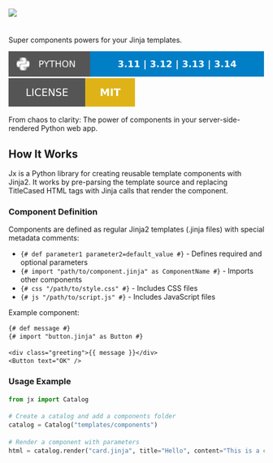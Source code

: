 <h1>
  <img src="https://github.com/jpsca/jx/raw/main/docs/logo-jx.png" height="100" align="top">
</h1>

Super components powers for your Jinja templates.

<p>
  <img alt="python: 3.11, 3.12, 3.13, 3.14" src="https://github.com/jpsca/jx/raw/main/docs/python.svg">
  <img alt="license: MIT" src="https://github.com/jpsca/jx/raw/main/docs/license.svg">
</p>

From chaos to clarity: The power of components in your server-side-rendered Python web app.

<!-- Documentation: https://jx.scaletti.dev/ -->

## How It Works

Jx is a Python library for creating reusable template components with Jinja2. It works by pre-parsing the template source and replacing TitleCased HTML tags with Jinja calls that render the component.

### Component Definition

Components are defined as regular Jinja2 templates (.jinja files) with special metadata comments:

- `{# def parameter1 parameter2=default_value #}` - Defines required and optional parameters
- `{# import "path/to/component.jinja" as ComponentName #}` - Imports other components
- `{# css "/path/to/style.css" #}` - Includes CSS files
- `{# js "/path/to/script.js" #}` - Includes JavaScript files

Example component:

```jinja
{# def message #}
{# import "button.jinja" as Button #}

<div class="greeting">{{ message }}</div>
<Button text="OK" />
```

### Usage Example

```python
from jx import Catalog

# Create a catalog and add a components folder
catalog = Catalog("templates/components")

# Render a component with parameters
html = catalog.render("card.jinja", title="Hello", content="This is a card")
```

